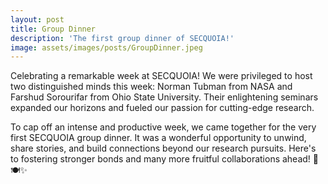 ```yaml
---
layout: post
title: Group Dinner
description: 'The first group dinner of SECQUOIA!'
image: assets/images/posts/GroupDinner.jpeg
---
```


Celebrating a remarkable week at SECQUOIA! We were privileged to host two distinguished minds this week: Norman Tubman from NASA and Farshud Sorourifar from Ohio State University. Their enlightening seminars expanded our horizons and fueled our passion for cutting-edge research.

To cap off an intense and productive week, we came together for the very first SECQUOIA group dinner. It was a wonderful opportunity to unwind, share stories, and build connections beyond our research pursuits. Here's to fostering stronger bonds and many more fruitful collaborations ahead! 🎉🍽️✨
